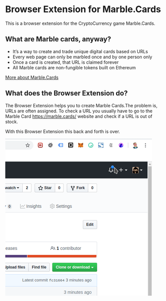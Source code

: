 Browser Extension for Marble.Cards
======

This is a browser extension for the CryptoCurrency game Marble.Cards.

What are Marble cards, anyway?
------

- It’s a way to create and trade unique digital cards based on URLs
- Every web page can only be marbled once and by one person only
- Once a card is created, that URL is claimed forever
- All Marble cards are non-fungible tokens built on Ethereum

[More about Marble.Cards](https://marble.cards/)

What does the Browser Extension do?
------

The Browser Extension helps you to create Marble Cards.The problem is, URLs are often assigned.
To check a URL you usually have to go to the Marble Card https://marble.cards/ website and check if a URL is out of stock.

With this Browser Extension this back and forth is over.

![Preview](preview/preview.gif)
